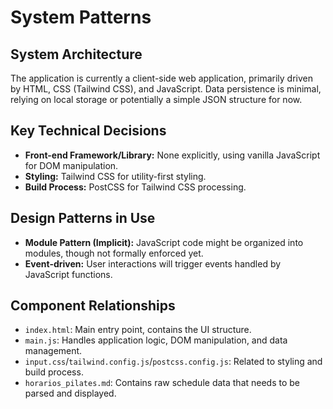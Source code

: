 # System Patterns

## System Architecture

The application is currently a client-side web application, primarily driven by HTML, CSS (Tailwind CSS), and JavaScript. Data persistence is minimal, relying on local storage or potentially a simple JSON structure for now.

## Key Technical Decisions

- **Front-end Framework/Library:** None explicitly, using vanilla JavaScript for DOM manipulation.
- **Styling:** Tailwind CSS for utility-first styling.
- **Build Process:** PostCSS for Tailwind CSS processing.

## Design Patterns in Use

- **Module Pattern (Implicit):** JavaScript code might be organized into modules, though not formally enforced yet.
- **Event-driven:** User interactions will trigger events handled by JavaScript functions.

## Component Relationships

- `index.html`: Main entry point, contains the UI structure.
- `main.js`: Handles application logic, DOM manipulation, and data management.
- `input.css`/`tailwind.config.js`/`postcss.config.js`: Related to styling and build process.
- `horarios_pilates.md`: Contains raw schedule data that needs to be parsed and displayed.
